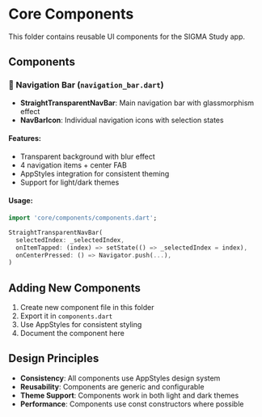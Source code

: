 # Core Components

This folder contains reusable UI components for the SIGMA Study app.

## Components

### 📱 Navigation Bar (`navigation_bar.dart`)
- **StraightTransparentNavBar**: Main navigation bar with glassmorphism effect
- **NavBarIcon**: Individual navigation icons with selection states

#### Features:
- Transparent background with blur effect
- 4 navigation items + center FAB
- AppStyles integration for consistent theming
- Support for light/dark themes

#### Usage:
```dart
import 'core/components/components.dart';

StraightTransparentNavBar(
  selectedIndex: _selectedIndex,
  onItemTapped: (index) => setState(() => _selectedIndex = index),
  onCenterPressed: () => Navigator.push(...),
)
```

## Adding New Components

1. Create new component file in this folder
2. Export it in `components.dart`
3. Use AppStyles for consistent styling
4. Document the component here

## Design Principles

- **Consistency**: All components use AppStyles design system
- **Reusability**: Components are generic and configurable
- **Theme Support**: Components work in both light and dark themes
- **Performance**: Components use const constructors where possible